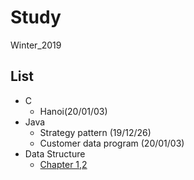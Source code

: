 # Study
 Winter_2019
## List
* C
  + Hanoi(20/01/03)
* Java
  + Strategy pattern (19/12/26)
  + Customer data program (20/01/03)
* Data Structure
  + [Chapter 1,2](https://github.com/17-76018348/Winter_2019/blob/master/Data%20Structure/%EC%9E%90%EB%A3%8C%EA%B5%AC%EC%A1%B0_%EC%88%9C%ED%99%98.pptx)
